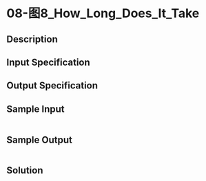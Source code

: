 # 08-图8_How_Long_Does_It_Take

## Description





## Input Specification





## Output Specification





## Sample Input

```
```



## Sample Output

```
```



## Solution

```C
```

